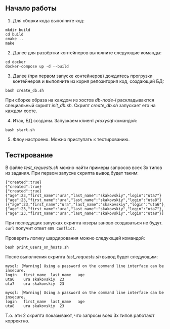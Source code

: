 ## Начало работы

1. Для сборки кода выполните код:
```
mkdir build
cd build
cmake ..
make
```

2. Далее для развёртки контейнеров выполните следующие команды: 
```
cd docker
docker-compose up -d --build
```

3. Далее (при первом запуске контейнеров) дождитесь прогрузки контейнеров и выполните из корня репозитория код, создающий БД:
```
bash create_db.sh
```

При сборке образа на каждом из хостов *db-node-i* раскладываются специальный скрипт *init_db.sh*. Скрипт *create_db.sh* запускает его на каждом хосте.

4. Итак, БД созданы. Запускаем клиент *proxysql* командой:
```
bash start.sh
```

5. Флоу настроено. Можно приступать к тестированию.


## Тестирование

В файле *test_requests.sh* можно найти примеры запросов всех 3х типов из задания. При первом запуске скрипта вывод будет таким:
```
{"created":true}
{"created":true}
{"created":true}
{"age":23,"first_name":"ura","last_name":"skakovskiy","login":"uta7"}
{"age":23,"first_name":"ura","last_name":"skakovskiy","login":"uta8"}
[{"age":23,"first_name":"ura","last_name":"skakovskiy","login":"uta6"},{"age":23,"first_name":"ura","last_name":"skakovskiy","login":"uta7"},{"age":23,"first_name":"ura","last_name":"skakovskiy","login":"uta8"}]
```
При последущих запусках скрипта юзеры заново создаваться не будут. ```curl``` получит ответ ```409 Conflict```.

Проверить логику шардирования можно следующей командой:
```
bash print_users_on_hosts.sh
```
После выполнения скрипта *test_requests.sh* вывод будет следующим:
```
mysql: [Warning] Using a password on the command line interface can be insecure.
login	first_name	last_name	age
uta6	ura	skakovskiy	23
uta7	ura	skakovskiy	23

mysql: [Warning] Using a password on the command line interface can be insecure.
login	first_name	last_name	age
uta8	ura	skakovskiy	23

```
Т.о. эти 2 скрипта показывают, что запросы всех 3х типов работают корректно.

